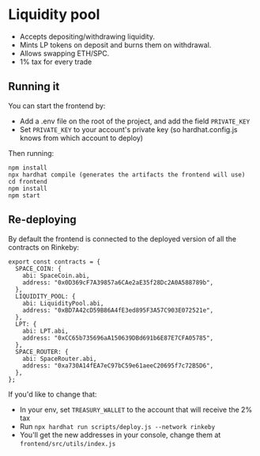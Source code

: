 # Liquidity pool

- Accepts depositing/withdrawing liquidity.
- Mints LP tokens on deposit and burns them on withdrawal.
- Allows swapping ETH/SPC.
- 1% tax for every trade

## Running it

You can start the frontend by:

- Add a .env file on the root of the project, and add the field `PRIVATE_KEY`
- Set `PRIVATE_KEY` to your account's private key (so hardhat.config.js knows from which account to deploy)

Then running:

```
npm install
npx hardhat compile (generates the artifacts the frontend will use)
cd frontend
npm install
npm start
```

## Re-deploying

By default the frontend is connected to the deployed version of all the contracts on Rinkeby:

```
export const contracts = {
  SPACE_COIN: {
    abi: SpaceCoin.abi,
    address: "0x0D369cF7A39857a6CAe2aE35f28Dc2A0A588789b",
  },
  LIQUIDITY_POOL: {
    abi: LiquidityPool.abi,
    address: "0xBD7A42cD59B86A4fE3ed895F3A57C903E072521e",
  },
  LPT: {
    abi: LPT.abi,
    address: "0xCC65b735696aA150639DBd691b6E87E7CFA05785",
  },
  SPACE_ROUTER: {
    abi: SpaceRouter.abi,
    address: "0xa730A14fEA7eC97bC59e61aeeC20695f7c72B5D6",
  },
};
```

If you'd like to change that:

- In your env, set `TREASURY_WALLET` to the account that will receive the 2% tax
- Run `npx hardhat run scripts/deploy.js --network rinkeby`
- You'll get the new addresses in your console, change them at `frontend/src/utils/index.js`
